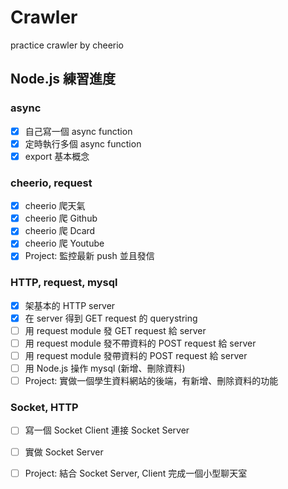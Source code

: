 # Crawler
practice crawler by cheerio

## Node.js 練習進度

### async

- [x] 自己寫一個 async function
- [x] 定時執行多個 async function
- [x] export 基本概念

### cheerio, request

- [x] cheerio 爬天氣
- [x] cheerio 爬 Github
- [x] cheerio 爬 Dcard
- [x] cheerio 爬 Youtube
- [x] Project: 監控最新 push 並且發信

### HTTP, request, mysql

- [x] 架基本的 HTTP server
- [x] 在 server 得到 GET request 的 querystring
- [ ] 用 request module 發 GET request 給 server
- [ ] 用 request module 發不帶資料的 POST request 給 server
- [ ] 用 request module 發帶資料的 POST request 給 server
- [ ] 用 Node.js 操作 mysql (新增、刪除資料)
- [ ] Project: 實做一個學生資料網站的後端，有新增、刪除資料的功能

### Socket, HTTP

- [ ] 寫一個 Socket Client 連接 Socket Server
- [ ] 實做 Socket Server
- [ ] Project: 結合 Socket Server, Client 完成一個小型聊天室





